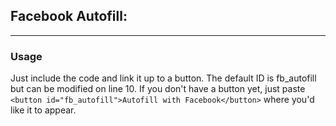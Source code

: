 ## Facebook Autofill:
---
### Usage

Just include the code and link it up to a button. The default ID is fb_autofill but can be modified on line 10. If you don't have a button yet, just paste `<button id="fb_autofill">Autofill with Facebook</button>` where you'd like it to appear.


